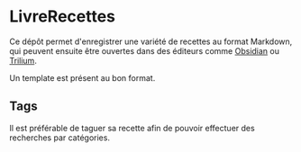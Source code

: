 # LivreRecettes

Ce dépôt permet d'enregistrer une variété de recettes au format Markdown, qui peuvent ensuite être ouvertes dans des éditeurs comme [Obsidian](https://obsidian.md/) ou [Trilium](https://github.com/zadam/trilium). 

Un template est présent au bon format. 
## Tags 

Il est préférable de taguer sa recette afin de pouvoir effectuer des recherches par catégories.
